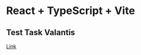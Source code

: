 # React + TypeScript + Vite

## Test Task Valantis

[Link](https://kais-blkc.github.io/TT_Valantis/)
